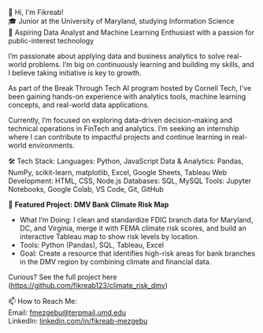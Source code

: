 👋 Hi, I'm Fikreab!  
🎓 Junior at the University of Maryland, studying Information Science  
🔬 Aspiring Data Analyst and Machine Learning Enthusiast with a passion for public-interest technology

I’m passionate about applying data and business analytics to solve real-world problems. I’m big on continuously learning and building my skills, and I believe taking initiative is key to growth.  

As part of the Break Through Tech AI program hosted by Cornell Tech, I’ve been gaining hands-on experience with analytics tools, machine learning concepts, and real-world data applications.  

Currently, I’m focused on exploring data-driven decision-making and technical operations in FinTech and analytics. I’m seeking an internship where I can contribute to impactful projects and continue learning in real-world environments.

🛠 Tech Stack:
Languages: Python, JavaScript
Data & Analytics: Pandas, NumPy, scikit-learn, matplotlib, Excel, Google Sheets, Tableau
Web Development: HTML, CSS, Node.js
Databases: SQL, MySQL
Tools: Jupyter Notebooks, Google Colab, VS Code, Git, GitHub

🎯 **Featured Project: DMV Bank Climate Risk Map**  
- What I’m Doing: I clean and standardize FDIC branch data for Maryland, DC, and Virginia, merge it with FEMA climate risk scores, and build an interactive Tableau map to show risk levels by location.  
- Tools: Python (Pandas), SQL, Tableau, Excel  
- Goal: Create a resource that identifies high-risk areas for bank branches in the DMV region by combining climate and financial data.  

Curious? See the full project here (https://github.com/fikreab123/climate_risk_dmv)

📫 How to Reach Me:  
Email: fmezgebu@terpmail.umd.edu  
LinkedIn: [linkedin.com/in/fikreab-mezgebu](https://www.linkedin.com/in/fikreab-mezgebu)


